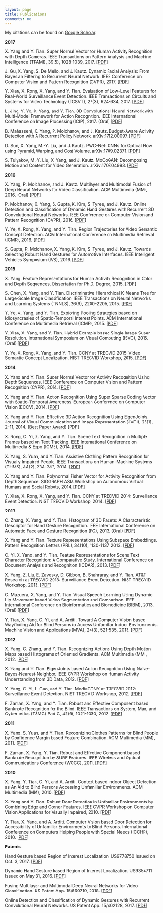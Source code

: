 ```yaml
---
layout: page
title: Publications
comments: no
---
```


My citations can be found on [Google Scholar](http://scholar.google.com/citations?user=yWsMg_gAAAAJ&hl=en).
<br>

**2017**

X. Yang and Y. Tian. Super Normal Vector for Human Activity Recognition with Depth Cameras. IEEE Transactions on Pattern Analysis and Machine Intelligence (TPAMI), 39(5), 1028-1039, 2017. [[PDF](/publications/papers/tpami17.pdf)]

J. Gu, X. Yang, S. De Mello, and J. Kautz. Dynamic Facial Analysis: From Bayesian Filtering to Recurrent Neural Network. IEEE Conference on Computer Vision and Pattern Recognition (CVPR), 2017. [[PDF](/publications/papers/cvpr17.pdf)]

Y. Xian, X. Rong, X. Yang, and Y. Tian. Evaluation of Low-Level Features for Real-World Surveillance Event Detection. IEEE Transactions on Circuits and Systems for Video Technology (TCSVT), 27(3), 624-634, 2017. [[PDF](/publications/papers/tcsvt17.pdf)]

L. Jing, Y. Ye, X. Yang, and Y. Tian. 3D Convolutional Neural Network with Multi-Model Framework for Action Recognition. IEEE International Conference on Image Processing (ICIP), 2017. (Oral) [[PDF](/publications/papers/icip17.pdf)]

B. Mahasseni, X. Yang, P. Molchanov, and J. Kautz. Budget-Aware Activity Detection with A Recurrent Policy Network. arXiv:1712.00097. [[PDF](https://arxiv.org/abs/1712.00097)]

D. Sun, X. Yang, M.-Y. Liu, and J. Kautz. PWC-Net: CNNs for Optical Flow using Pyramid, Warping, and Cost Volume. arXiv:1709.02371. [[PDF](https://arxiv.org/abs/1709.02371)] 

S. Tulyakov, M.-Y. Liu, X. Yang, and J. Kautz. MoCoGAN: Decomposing Motion and Content for Video Generation. arXiv:1707.04993. [[PDF](https://arxiv.org/abs/1707.04993)]

**2016**

X. Yang, P. Molchanov, and J. Kautz. Multilayer and Multimodal Fusion of Deep Neural Networks for Video Classification. ACM Multimedia (MM), 2016. (Oral) [[PDF](/publications/papers/mm16.pdf)]

P. Molchanov, X. Yang, S. Gupta, K. Kim, S. Tyree, and J. Kautz. Online Detection and Classification of Dynamic Hand Gestures with Recurrent 3D Convolutional Neural Networks. IEEE Conference on Computer Vision and Pattern Recognition (CVPR), 2016. [[PDF](/publications/papers/cvpr16.pdf)]

Y. Ye, X. Rong, X. Yang, and Y. Tian. Region Trajectories for Video Semantic Concept Detection. ACM International Conference on Multimedia Retrieval (ICMR), 2016. [[PDF](/publications/papers/icmr16.pdf)]

S. Gupta, P. Molchanov, X. Yang, K. Kim, S. Tyree, and J. Kautz. Towards Selecting Robust Hand Gestures for Automotive Interfaces. IEEE Intelligent Vehicles Symposium (IVS), 2016. [[PDF](/publications/papers/ivs16.pdf)]

**2015**

X. Yang. Feature Representations for Human Activity Recognition in Color and Depth Sequences. Dissertation for Ph.D. Degree, 2015. [[PDF](/publications/papers/dissertation15.pdf)]

S. Chen, X. Yang, and Y. Tian. Discriminative Hierarchical K-Means Tree for Large-Scale Image Classification. IEEE Transactions on Neural Networks and Learning Systems (TNNLS), 26(9), 2200-2205, 2015. [[PDF](/publications/papers/tnnls15.pdf)]

Y. Ye, X. Yang, and Y. Tian. Exploring Pooling Strategies based on Idiosyncrasies of Spatio-Temporal Interest Points. ACM International Conference on Multimedia Retrieval (ICMR), 2015. [[PDF](/publications/papers/icmr15.pdf)]

Y. Xian, X. Yang, and Y. Tian. Hybrid Example based Single Image Super Resolution. International Symposium on Visual Computing (ISVC), 2015. (Oral) [[PDF](/publications/papers/isvc15.pdf)]

Y. Ye, X. Rong, X. Yang, and Y. Tian. CCNY at TRECVID 2015: Video Semantic Concept Localization. NIST TRECVID Workshop, 2015. [[PDF](/publications/papers/trecvid15.pdf)]

**2014**

X. Yang and Y. Tian. Super Normal Vector for Activity Recognition Using Depth Sequences. IEEE Conference on Computer Vision and Pattern Recognition (CVPR), 2014. [[PDF](/publications/papers/cvpr14.pdf)]

X. Yang and Y. Tian. Action Recognition Using Super Sparse Coding Vector with Spatio-Temporal Awareness. European Conference on Computer Vision (ECCV), 2014. [[PDF](/publications/papers/eccv14.pdf)]

X. Yang and Y. Tian. Effective 3D Action Recognition Using EigenJoints. Journal of Visual Communication and Image Representation (JVCI), 25(1), 2-11, 2014. ([Best Paper Award](/publications/papers/jvci-best-paper-award.pdf)) [[PDF](/publications/papers/jvci14.pdf)]

X. Rong, C. Yi, X. Yang, and Y. Tian. Scene Text Recognition in Multiple Frames based on Text Tracking. IEEE International Conference on Multimedia & Expo (ICME), 2014. [[PDF](/publications/papers/icme14.pdf)]

X. Yang, S. Yuan, and Y. Tian. Assistive Clothing Pattern Recognition for Visually Impaired People. IEEE Transactions on Human-Machine Systems (THMS), 44(2), 234-243, 2014. [[PDF](/publications/papers/thms14.pdf)]

X. Yang and Y. Tian. Polynormal Fisher Vector for Activity Recognition from Depth Sequence. SIGGRAPH ASIA Workshop on Autonomous Virtual Humans and Social Robots, 2014. [[PDF](/publications/papers/siggraphw14.pdf)]

Y. Xian, X. Rong, X. Yang, and Y. Tian. CCNY at TRECVID 2014: Surveillance Event Detection. NIST TRECVID Workshop, 2014. [[PDF](/publications/papers/trecvid14.pdf)]

**2013**

C. Zhang, X. Yang, and Y. Tian. Histogram of 3D Facets: A Characteristic Descriptor for Hand Gesture Recognition. IEEE International Conference on Automatic Face and Gesture Recognition (FG), 2013. (Oral) [[PDF](/publications/papers/fg13.pdf)]

X. Yang and Y. Tian. Texture Representations Using Subspace Embeddings. Pattern Recognition Letters (PRL), 34(10), 1130-1137, 2013. [[PDF](/publications/papers/prl13.pdf)]

C. Yi, X. Yang, and Y. Tian. Feature Representations for Scene Text Character Recognition: A Comparative Study. International Conference on Document Analysis and Recognition (ICDAR), 2013. [[PDF](/publications/papers/icdar13.pdf)]

X. Yang, Z. Liu, E. Zavesky, D. Gibbon, B. Shahraray, and Y. Tian. AT&T Research at TRECVID 2013: Surveillance Event Detection. NIST TRECVID Workshop, 2013. [[PDF](/publications/papers/trecvid13.pdf)]

C. Mazuera, X. Yang, and Y. Tian. Visual Speech Learning Using Dynamic Lip Movement based Video Segmentation and Comparison. IEEE International Conference on Bioinformatics and Biomedicine (BIBM), 2013. (Oral) [[PDF](/publications/papers/bibm13.pdf)]

Y. Tian, X. Yang, C. Yi, and A. Arditi. Toward A Computer Vision based Wayfinding Aid for Blind Persons to Access Unfamiliar Indoor Environments. Machine Vision and Applications (MVA), 24(3), 521-535, 2013. [[PDF](/publications/papers/mva13.pdf)]

**2012**

X. Yang, C. Zhang, and Y. Tian. Recognizing Actions Using Depth Motion Maps based Histograms of Oriented Gradients. ACM Multimedia (MM), 2012. [[PDF](/publications/papers/mm12.pdf)]

X. Yang and Y. Tian. EigenJoints based Action Recognition Using Naive-Bayes-Nearest-Neighbor. IEEE CVPR Workshop on Human Activity Understanding from 3D Data, 2012. [[PDF](/publications/papers/cvprw12.pdf)]

X. Yang, C. Yi, L. Cao, and Y. Tian. MediaCCNY at TRECVID 2012: Surveillance Event Detection. NIST TRECVID Workshop, 2012. [[PDF](/publications/papers/trecvid12.pdf)]

F. Zaman, X. Yang, and Y. Tian. Robust and Effective Component based Banknote Recognition for the Blind. IEEE Transactions on System, Man, and Cybernetics (TSMC) Part C, 42(6), 1021-1030, 2012. [[PDF](/publications/papers/tsmc12.pdf)]

**2011**

X. Yang, S. Yuan, and Y. Tian. Recognizing Clothes Patterns for Blind People by Confidence Margin based Feature Combination. ACM Multimedia (MM), 2011. [[PDF](/publications/papers/mm11.pdf)]

F. Zaman, X. Yang, Y. Tian. Robust and Effective Component based Banknote Recognition by SURF Features. IEEE Wireless and Optical Communications Conference (WOCC), 2011. [[PDF](/publications/papers/wocc11.pdf)]

**2010**

X. Yang, Y. Tian, C. Yi, and A. Arditi. Context based Indoor Object Detection as An Aid to Blind Persons Accessing Unfamiliar Environments. ACM Multimedia (MM), 2010. [[PDF](/publications/papers/mm10.pdf)]

X. Yang and Y. Tian. Robust Door Detection in Unfamiliar Environments by Combining Edge and Corner Features. IEEE CVPR Workshop on Computer Vision Applications for Visually Impaired, 2010. [[PDF](/publications/papers/cvprw10.pdf)]

Y. Tian, X. Yang, and A. Arditi. Computer Vision based Door Detection for Accessibility of Unfamiliar Environments to Blind Persons. International Conference on Computers Helping People with Special Needs (ICCHP), 2010. [[PDF](/publications/papers/icchp10.pdf)]

**Patents**

Hand Gesture based Region of Interest Localization. US9778750 Issued on Oct. 3, 2017. [[PDF](/publications/papers/9778750.pdf)]

Dynamic Hand Gesture based Region of Interest Localization. US9354711 Issued on May 31, 2016. [[PDF](/publications/papers/9354711.pdf)]

Fusing Multilayer and Multimodal Deep Neural Networks for Video Classification. US Patent App. 15/660719, 2018. [[PDF](/publications/papers/15-660719.pdf)]

Online Detection and Classification of Dynamic Gestures with Recurrent Convolutional Neural Networks. US Patent App. 15/402128, 2017. [[PDF](/publications/papers/15-402128.pdf)]
